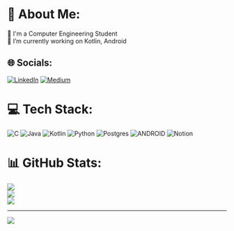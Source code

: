 # 💫 About Me:
🌱 I'm a Computer Engineering Student<br>🔭 I’m currently working on Kotlin, Android<br>


## 🌐 Socials:
[![LinkedIn](https://img.shields.io/badge/LinkedIn-%230077B5.svg?logo=linkedin&logoColor=white)](https://linkedin.com/in/https://www.linkedin.com/in/ozge-alma/) [![Medium](https://img.shields.io/badge/Medium-12100E?logo=medium&logoColor=white)](https://medium.com/@https://medium.com/@ozgeealma) 

# 💻 Tech Stack:
![C](https://img.shields.io/badge/c-%2300599C.svg?style=for-the-badge&logo=c&logoColor=white) ![Java](https://img.shields.io/badge/java-%23ED8B00.svg?style=for-the-badge&logo=java&logoColor=white) ![Kotlin](https://img.shields.io/badge/kotlin-%230095D5.svg?style=for-the-badge&logo=kotlin&logoColor=white) ![Python](https://img.shields.io/badge/python-3670A0?style=for-the-badge&logo=python&logoColor=ffdd54) ![Postgres](https://img.shields.io/badge/postgres-%23316192.svg?style=for-the-badge&logo=postgresql&logoColor=white) ![ANDROID](https://img.shields.io/badge/android-%2320232a.svg?style=for-the-badge&logo=android&logoColor=%a4c639) ![Notion](https://img.shields.io/badge/Notion-%23000000.svg?style=for-the-badge&logo=notion&logoColor=white)
# 📊 GitHub Stats:
![](https://github-readme-stats.vercel.app/api?username=ozgealma&theme=city_light&hide_border=false&include_all_commits=false&count_private=true)<br/>
![](https://github-readme-streak-stats.herokuapp.com/?user=ozgealma&theme=city_light&hide_border=false)<br/>
![](https://github-readme-stats.vercel.app/api/top-langs/?username=ozgealma&theme=city_light&hide_border=false&include_all_commits=false&count_private=true&layout=compact)

---
[![](https://visitcount.itsvg.in/api?id=ozgealma&icon=0&color=1)](https://visitcount.itsvg.in)

<!-- Proudly created with GPRM ( https://gprm.itsvg.in ) -->
